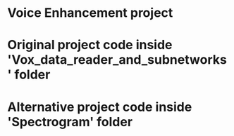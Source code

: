 # Voice Enhancement project

# Original project code inside 'Vox_data_reader_and_subnetworks' folder
# Alternative project code inside 'Spectrogram' folder

